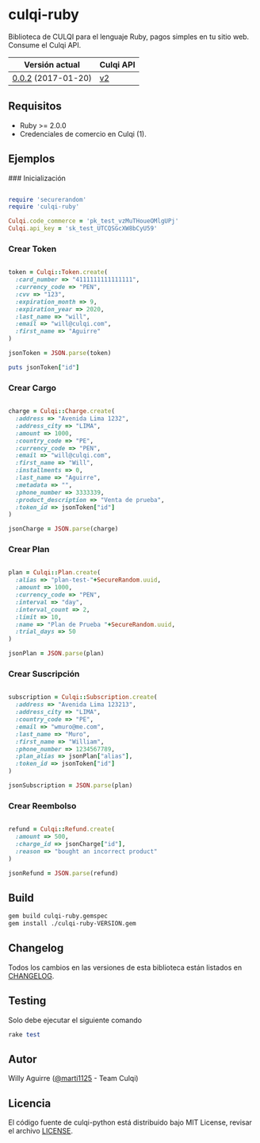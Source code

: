 # culqi-ruby

Biblioteca de CULQI para el lenguaje Ruby, pagos simples en tu sitio web. Consume el Culqi API.

| Versión actual|Culqi API|
|----|----|
| [0.0.2](https://rubygems.org/gems/culqi-ruby) (2017-01-20) |[v2](https://beta.culqi.com)|

## Requisitos

- Ruby >= 2.0.0
- Credenciales de comercio en Culqi (1).


## Ejemplos

### Inicialización

```ruby

require 'securerandom'
require 'culqi-ruby'

Culqi.code_commerce = 'pk_test_vzMuTHoueOMlgUPj'
Culqi.api_key = 'sk_test_UTCQSGcXW8bCyU59'

```

### Crear Token

```ruby

token = Culqi::Token.create(
  :card_number => "4111111111111111",
  :currency_code => "PEN",
  :cvv => "123",
  :expiration_month => 9,
  :expiration_year => 2020,
  :last_name => "will",
  :email => "will@culqi.com",
  :first_name => "Aguirre"
)

jsonToken = JSON.parse(token)

puts jsonToken["id"]

```

### Crear Cargo

```ruby

charge = Culqi::Charge.create(
  :address => "Avenida Lima 1232",
  :address_city => "LIMA",
  :amount => 1000,
  :country_code => "PE",
  :currency_code => "PEN",
  :email => "will@culqi.com",
  :first_name => "Will",
  :installments => 0,
  :last_name => "Aguirre",
  :metadata => "",
  :phone_number => 3333339,
  :product_description => "Venta de prueba",
  :token_id => jsonToken["id"]
)

jsonCharge = JSON.parse(charge)

```

### Crear Plan

```ruby

plan = Culqi::Plan.create(
  :alias => "plan-test-"+SecureRandom.uuid,
  :amount => 1000,
  :currency_code => "PEN",
  :interval => "day",
  :interval_count => 2,
  :limit => 10,
  :name => "Plan de Prueba "+SecureRandom.uuid,
  :trial_days => 50
)

jsonPlan = JSON.parse(plan)

```

### Crear Suscripción

```ruby

subscription = Culqi::Subscription.create(
  :address => "Avenida Lima 123213",
  :address_city => "LIMA",
  :country_code => "PE",
  :email => "wmuro@me.com",
  :last_name => "Muro",
  :first_name => "William",
  :phone_number => 1234567789,
  :plan_alias => jsonPlan["alias"],
  :token_id => jsonToken["id"]
)

jsonSubscription = JSON.parse(plan)

```

### Crear Reembolso

```ruby

refund = Culqi::Refund.create(
  :amount => 500,
  :charge_id => jsonCharge["id"],
  :reason => "bought an incorrect product"
)

jsonRefund = JSON.parse(refund)

```

## Build

```bash
gem build culqi-ruby.gemspec
gem install ./culqi-ruby-VERSION.gem
```


## Changelog

Todos los cambios en las versiones de esta biblioteca están listados en [CHANGELOG](CHANGELOG).

## Testing

Solo debe ejecutar el siguiente comando

```ruby
rake test
```

## Autor

Willy Aguirre ([@marti1125](https://github.com/marti1125) - Team Culqi)

## Licencia

El código fuente de culqi-python está distribuido bajo MIT License, revisar el archivo [LICENSE](https://github.com/culqi/culqi-ruby/blob/master/LICENSE).
